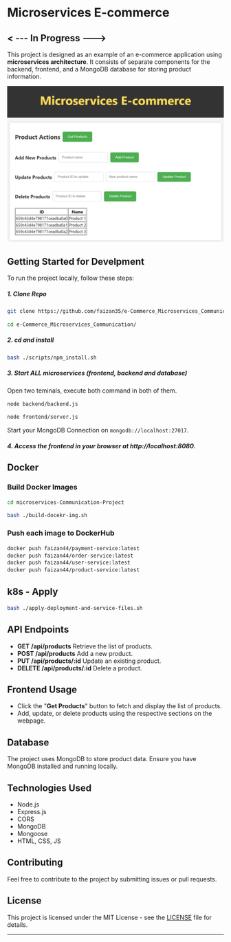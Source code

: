 # Microservices E-commerce

## < --- In Progress --->

This project is designed as an example of an e-commerce application using **microservices architecture**. It consists of separate components for the backend, frontend, and a MongoDB database for storing product information.

<img src="./img/frontpage.png">

## Getting Started for Develpment

To run the project locally, follow these steps:

##### 1. Clone Repo

```bash
git clone https://github.com/faizan35/e-Commerce_Microservices_Communication.git
```

```bash
cd e-Commerce_Microservices_Communication/
```

##### 2. cd and install

```bash
bash ./scripts/npm_install.sh
```

##### 3. Start ALL microservices (frontend, backend and database)

Open two teminals, execute both command in both of them.

```bash
node backend/backend.js
```

```bash
node frontend/server.js
```

Start your MongoDB Connection on `mongodb://localhost:27017`.

##### 4. Access the frontend in your browser at http://localhost:8080.

## Docker

### Build Docker Images

```bash
cd microservices-Communication-Project
```

```bash
bash ./build-docekr-img.sh
```

### Push each image to DockerHub

```bash
docker push faizan44/payment-service:latest
docker push faizan44/order-service:latest
docker push faizan44/user-service:latest
docker push faizan44/product-service:latest
```

## k8s - Apply

```bash
bash ./apply-deployment-and-service-files.sh
```

## API Endpoints

- **GET /api/products** Retrieve the list of products.
- **POST /api/products** Add a new product.
- **PUT /api/products/:id** Update an existing product.
- **DELETE /api/products/:id** Delete a product.

## Frontend Usage

- Click the "**Get Products**" button to fetch and display the list of products.
- Add, update, or delete products using the respective sections on the webpage.

## Database

The project uses MongoDB to store product data. Ensure you have MongoDB installed and running locally.

## Technologies Used

- Node.js
- Express.js
- CORS
- MongoDB
- Mongoose
- HTML, CSS, JS

## Contributing

Feel free to contribute to the project by submitting issues or pull requests.

## License

This project is licensed under the MIT License - see the [LICENSE](./LICENSE) file for details.

---
